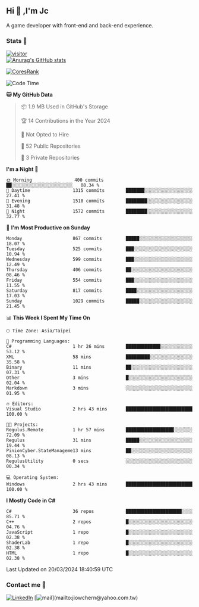## Hi 👋 ,I'm Jc  

A game developer with front-end and back-end experience.  

### Stats  📝
[![visitor](https://visitor-badge.glitch.me/badge?page_id=jiowchern.jiowchern&style=flat-square&color=0088cc)](https://visitor-badge.glitch.me/badge?page_id=jiowchern.jiowchern&style=flat-square&color=0088cc)  
[![Anurag's GitHub stats](https://github-readme-stats.vercel.app/api?username=jiowchern&count_private=true&&show_icons=true)](https://github.com/anuraghazra/github-readme-stats)  
<!-- [![trophy](https://github-profile-trophy.vercel.app/?username=jiowchern)](https://github.com/ryo-ma/github-profile-trophy)   -->
[![CoresRank](https://cr-ss-service.azurewebsites.net/api/ScreenShot?widget=summary&username=jiowchern)](https://cr-ss-service.azurewebsites.net/api/ScreenShot?widget=summary&username=jiowchern)


<!--START_SECTION:waka-->
![Code Time](http://img.shields.io/badge/Code%20Time-1%2C111%20hrs%206%20mins-blue)

**🐱 My GitHub Data** 

> 📦 1.9 MB Used in GitHub's Storage 
 > 
> 🏆 14 Contributions in the Year 2024
 > 
> 🚫 Not Opted to Hire
 > 
> 📜 52 Public Repositories 
 > 
> 🔑 3 Private Repositories 
 > 
**I'm a Night 🦉** 

```text
🌞 Morning                400 commits         ██░░░░░░░░░░░░░░░░░░░░░░░   08.34 % 
🌆 Daytime                1315 commits        ███████░░░░░░░░░░░░░░░░░░   27.41 % 
🌃 Evening                1510 commits        ████████░░░░░░░░░░░░░░░░░   31.48 % 
🌙 Night                  1572 commits        ████████░░░░░░░░░░░░░░░░░   32.77 % 
```
📅 **I'm Most Productive on Sunday** 

```text
Monday                   867 commits         █████░░░░░░░░░░░░░░░░░░░░   18.07 % 
Tuesday                  525 commits         ███░░░░░░░░░░░░░░░░░░░░░░   10.94 % 
Wednesday                599 commits         ███░░░░░░░░░░░░░░░░░░░░░░   12.49 % 
Thursday                 406 commits         ██░░░░░░░░░░░░░░░░░░░░░░░   08.46 % 
Friday                   554 commits         ███░░░░░░░░░░░░░░░░░░░░░░   11.55 % 
Saturday                 817 commits         ████░░░░░░░░░░░░░░░░░░░░░   17.03 % 
Sunday                   1029 commits        █████░░░░░░░░░░░░░░░░░░░░   21.45 % 
```


📊 **This Week I Spent My Time On** 

```text
🕑︎ Time Zone: Asia/Taipei

💬 Programming Languages: 
C#                       1 hr 26 mins        █████████████░░░░░░░░░░░░   53.12 % 
XML                      58 mins             █████████░░░░░░░░░░░░░░░░   35.58 % 
Binary                   11 mins             ██░░░░░░░░░░░░░░░░░░░░░░░   07.31 % 
Other                    3 mins              █░░░░░░░░░░░░░░░░░░░░░░░░   02.04 % 
Markdown                 3 mins              ░░░░░░░░░░░░░░░░░░░░░░░░░   01.95 % 

🔥 Editors: 
Visual Studio            2 hrs 43 mins       █████████████████████████   100.00 % 

🐱‍💻 Projects: 
Regulus.Remote           1 hr 57 mins        ██████████████████░░░░░░░   72.09 % 
Regulus                  31 mins             █████░░░░░░░░░░░░░░░░░░░░   19.44 % 
PinionCyber.StateManageme13 mins             ██░░░░░░░░░░░░░░░░░░░░░░░   08.13 % 
RegulusUtility           0 secs              ░░░░░░░░░░░░░░░░░░░░░░░░░   00.34 % 

💻 Operating System: 
Windows                  2 hrs 43 mins       █████████████████████████   100.00 % 
```

**I Mostly Code in C#** 

```text
C#                       36 repos            █████████████████████░░░░   85.71 % 
C++                      2 repos             █░░░░░░░░░░░░░░░░░░░░░░░░   04.76 % 
JavaScript               1 repo              █░░░░░░░░░░░░░░░░░░░░░░░░   02.38 % 
ShaderLab                1 repo              █░░░░░░░░░░░░░░░░░░░░░░░░   02.38 % 
HTML                     1 repo              █░░░░░░░░░░░░░░░░░░░░░░░░   02.38 % 
```




 Last Updated on 20/03/2024 18:40:59 UTC
<!--END_SECTION:waka-->



### Contact me 💬
[![LinkedIn](https://img.shields.io/badge/-JiowchernChen-0077B5?style==flat-square&logo=LinkedIn&logoColor=white)](https://www.linkedin.com/in/jiowchern-chen-4aaa90b7/) [![mail](https://img.shields.io/badge/-jiowchern%40yahoo.com.tw-blueviolet?style=flat-square&logo=yahoo!)](mailto:jiowchern@yahoo.com.tw)    

<!-- [![Linkedin Badge](https://img.shields.io/badge/-LinkedIn-blue?style=flat-square&logo=Linkedin&logoColor=white&link=https://www.linkedin.com/in/jiowchern-chen-4aaa90b7/)](https://www.linkedin.com/in/jiowchern-chen-4aaa90b7/) -->


<!--
**jiowchern/jiowchern** is a ✨ _special_ ✨ repository because its `README.md` (this file) appears on your GitHub profile.

Here are some ideas to get you started:

- 🔭 I’m currently working on ...
- 🌱 I’m currently learning ...
- 👯 I’m looking to collaborate on ...
- 🤔 I’m looking for help with ...
- 💬 Ask me about ...
- 📫 How to reach me: ...
- 😄 Pronouns: ...
- ⚡ Fun fact: ...
-->
